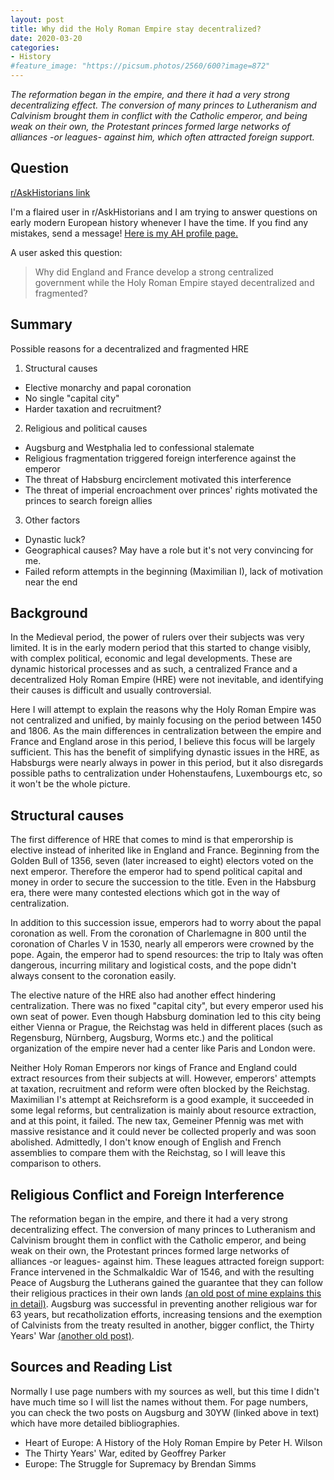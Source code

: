 ```yaml
---
layout: post
title: Why did the Holy Roman Empire stay decentralized?
date: 2020-03-20
categories:
- History
#feature_image: "https://picsum.photos/2560/600?image=872"
---
```


*The reformation began in the empire, and there it had a very strong decentralizing effect. The conversion of many princes to Lutheranism and Calvinism brought them in conflict with the Catholic emperor, and being weak on their own, the Protestant princes formed large networks of alliances -or leagues- against him, which often attracted foreign support.*

## Question

[r/AskHistorians link](https://www.reddit.com/r/AskHistorians/comments/fhft8e/why_did_england_and_france_develop_a_strong/fkc0e8q/)

I'm a flaired user in r/AskHistorians and I am trying to answer questions on early modern European history whenever I have the time. If you find any mistakes, send a message! [Here is my AH profile page.](https://www.reddit.com/r/AskHistorians/wiki/profiles/ekinda)

A user asked this question:

> Why did England and France develop a strong centralized government while the Holy Roman Empire stayed decentralized and fragmented?

## Summary

Possible reasons for a decentralized and fragmented HRE

1. Structural causes
  - Elective monarchy and papal coronation
  - No single "capital city"
  - Harder taxation and recruitment?
2. Religious and political causes
  - Augsburg and Westphalia led to confessional stalemate
  - Religious fragmentation triggered foreign interference against the emperor
  - The threat of Habsburg encirclement motivated this interference
  - The threat of imperial encroachment over princes' rights motivated the princes to search foreign allies
3. Other factors
  - Dynastic luck?
  - Geographical causes? May have a role but it's not very convincing for me.
  - Failed reform attempts in the beginning (Maximilian I), lack of motivation near the end

## Background

In the Medieval period, the power of rulers over their subjects was very limited. It is in the early modern period that this started to change visibly, with complex political, economic and legal developments. These are dynamic historical processes and as such, a centralized France and a decentralized Holy Roman Empire (HRE) were not inevitable, and identifying their causes is difficult and usually controversial.

Here I will attempt to explain the reasons why the Holy Roman Empire was not centralized and unified, by mainly focusing on the period between 1450 and 1806. As the main differences in centralization between the empire and France and England arose in this period, I believe this focus will be largely sufficient. This has the benefit of simplifying dynastic issues in the HRE, as Habsburgs were nearly always in power in this period, but it also disregards possible paths to centralization under Hohenstaufens, Luxembourgs etc, so it won't be the whole picture.

## Structural causes

The first difference of HRE that comes to mind is that emperorship is elective instead of inherited like in England and France. Beginning from the Golden Bull of 1356, seven (later increased to eight) electors voted on the next emperor. Therefore the emperor had to spend political capital and money in order to secure the succession to the title. Even in the Habsburg era, there were many contested elections which got in the way of centralization.

In addition to this succession issue, emperors had to worry about the papal coronation as well. From the coronation of Charlemagne in 800 until the coronation of Charles V in 1530, nearly all emperors were crowned by the pope. Again, the emperor had to spend resources: the trip to Italy was often dangerous, incurring military and logistical costs, and the pope didn't always consent to the coronation easily.

The elective nature of the HRE also had another effect hindering centralization. There was no fixed "capital city", but every emperor used his own seat of power. Even though Habsburg domination led to this city being either Vienna or Prague, the Reichstag was held in different places (such as Regensburg, Nürnberg, Augsburg, Worms etc.) and the political organization of the empire never had a center like Paris and London were.

Neither Holy Roman Emperors nor kings of France and England could extract resources from their subjects at will. However, emperors' attempts at taxation, recruitment and reform were often blocked by the Reichstag. Maximilian I's attempt at Reichsreform is a good example, it succeeded in some legal reforms, but centralization is mainly about resource extraction, and at this point, it failed. The new tax, Gemeiner Pfennig was met with massive resistance and it could never be collected properly and was soon abolished. Admittedly, I don't know enough of English and French assemblies to compare them with the Reichstag, so I will leave this comparison to others.

## Religious Conflict and Foreign Interference

The reformation began in the empire, and there it had a very strong decentralizing effect. The conversion of many princes to Lutheranism and Calvinism brought them in conflict with the Catholic emperor, and being weak on their own, the Protestant princes formed large networks of alliances -or leagues- against him. These leagues attracted foreign support: France intervened in the Schmalkaldic War of 1546, and with the resulting Peace of Augsburg the Lutherans gained the guarantee that they can follow their religious practices in their own lands [(an old post of mine explains this in detail)](http://ekinda.github.io/2020-03-19/peace-of-augsburg). Augsburg was successful in preventing another religious war for 63 years, but recatholization efforts, increasing tensions and the exemption of Calvinists from the treaty resulted in another, bigger conflict, the Thirty Years' War [(another old post)](http://ekinda.github.io/2020-03-18/thirty-years-war).

## Sources and Reading List
Normally I use page numbers with my sources as well, but this time I didn't have much time so I will list the names without them. For page numbers, you can check the two posts on Augsburg and 30YW (linked above in text) which have more detailed bibliographies.

- Heart of Europe: A History of the Holy Roman Empire by Peter H. Wilson
- The Thirty Years' War, edited by Geoffrey Parker
- Europe: The Struggle for Supremacy by Brendan Simms
